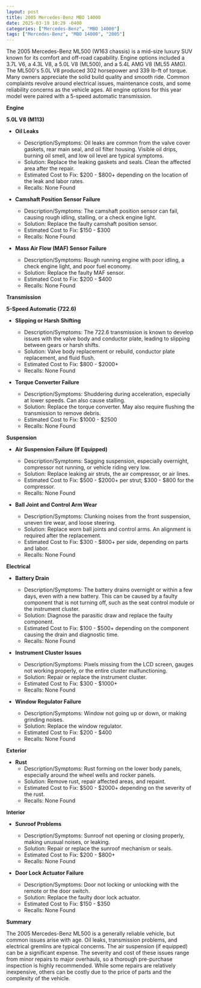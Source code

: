 ```yaml
---
layout: post
title: 2005 Mercedes-Benz MBO 14000
date: 2025-03-19 10:29 -0400
categories: ["Mercedes-Benz", "MBO 14000"]
tags: ["Mercedes-Benz", "MBO 14000", "2005"]
---
```

The 2005 Mercedes-Benz ML500 (W163 chassis) is a mid-size luxury SUV known for its comfort and off-road capability. Engine options included a 3.7L V6, a 4.3L V8, a 5.0L V8 (ML500), and a 5.4L AMG V8 (ML55 AMG). The ML500's 5.0L V8 produced 302 horsepower and 339 lb-ft of torque. Many owners appreciate the solid build quality and smooth ride. Common complaints revolve around electrical issues, maintenance costs, and some reliability concerns as the vehicle ages. All engine options for this year model were paired with a 5-speed automatic transmission.

**Engine**

**5.0L V8 (M113)**

* **Oil Leaks**
    * Description/Symptoms: Oil leaks are common from the valve cover gaskets, rear main seal, and oil filter housing. Visible oil drips, burning oil smell, and low oil level are typical symptoms.
    * Solution: Replace the leaking gaskets and seals. Clean the affected area after the repair.
    * Estimated Cost to Fix: $200 - $800+ depending on the location of the leak and labor rates.
    * Recalls: None Found

* **Camshaft Position Sensor Failure**
    * Description/Symptoms: The camshaft position sensor can fail, causing rough idling, stalling, or a check engine light.
    * Solution: Replace the faulty camshaft position sensor.
    * Estimated Cost to Fix: $150 - $300
    * Recalls: None Found

* **Mass Air Flow (MAF) Sensor Failure**
    * Description/Symptoms: Rough running engine with poor idling, a check engine light, and poor fuel economy.
    * Solution: Replace the faulty MAF sensor.
    * Estimated Cost to Fix: $200 - $400
    * Recalls: None Found

**Transmission**

**5-Speed Automatic (722.6)**

* **Slipping or Harsh Shifting**
    * Description/Symptoms: The 722.6 transmission is known to develop issues with the valve body and conductor plate, leading to slipping between gears or harsh shifts.
    * Solution: Valve body replacement or rebuild, conductor plate replacement, and fluid flush.
    * Estimated Cost to Fix: $800 - $2000+
    * Recalls: None Found

* **Torque Converter Failure**
    * Description/Symptoms: Shuddering during acceleration, especially at lower speeds. Can also cause stalling.
    * Solution: Replace the torque converter. May also require flushing the transmission to remove debris.
    * Estimated Cost to Fix: $1000 - $2500
    * Recalls: None Found

**Suspension**

* **Air Suspension Failure (If Equipped)**
    * Description/Symptoms: Sagging suspension, especially overnight, compressor not running, or vehicle riding very low.
    * Solution: Replace leaking air struts, the air compressor, or air lines.
    * Estimated Cost to Fix: $500 - $2000+ per strut; $300 - $800 for the compressor.
    * Recalls: None Found

* **Ball Joint and Control Arm Wear**
    * Description/Symptoms: Clunking noises from the front suspension, uneven tire wear, and loose steering.
    * Solution: Replace worn ball joints and control arms. An alignment is required after the replacement.
    * Estimated Cost to Fix: $300 - $800+ per side, depending on parts and labor.
    * Recalls: None Found

**Electrical**

* **Battery Drain**
    * Description/Symptoms: The battery drains overnight or within a few days, even with a new battery. This can be caused by a faulty component that is not turning off, such as the seat control module or the instrument cluster.
    * Solution: Diagnose the parasitic draw and replace the faulty component.
    * Estimated Cost to Fix: $100 - $500+ depending on the component causing the drain and diagnostic time.
    * Recalls: None Found

* **Instrument Cluster Issues**
    * Description/Symptoms: Pixels missing from the LCD screen, gauges not working properly, or the entire cluster malfunctioning.
    * Solution: Repair or replace the instrument cluster.
    * Estimated Cost to Fix: $300 - $1000+
    * Recalls: None Found

* **Window Regulator Failure**
    * Description/Symptoms: Window not going up or down, or making grinding noises.
    * Solution: Replace the window regulator.
    * Estimated Cost to Fix: $200 - $400
    * Recalls: None Found

**Exterior**

* **Rust**
    * Description/Symptoms: Rust forming on the lower body panels, especially around the wheel wells and rocker panels.
    * Solution: Remove rust, repair affected areas, and repaint.
    * Estimated Cost to Fix: $500 - $2000+ depending on the severity of the rust.
    * Recalls: None Found

**Interior**

* **Sunroof Problems**
    * Description/Symptoms: Sunroof not opening or closing properly, making unusual noises, or leaking.
    * Solution: Repair or replace the sunroof mechanism or seals.
    * Estimated Cost to Fix: $200 - $800+
    * Recalls: None Found

* **Door Lock Actuator Failure**
    * Description/Symptoms: Door not locking or unlocking with the remote or the door switch.
    * Solution: Replace the faulty door lock actuator.
    * Estimated Cost to Fix: $150 - $350
    * Recalls: None Found

**Summary**

The 2005 Mercedes-Benz ML500 is a generally reliable vehicle, but common issues arise with age. Oil leaks, transmission problems, and electrical gremlins are typical concerns. The air suspension (if equipped) can be a significant expense. The severity and cost of these issues range from minor repairs to major overhauls, so a thorough pre-purchase inspection is highly recommended. While some repairs are relatively inexpensive, others can be costly due to the price of parts and the complexity of the vehicle.

